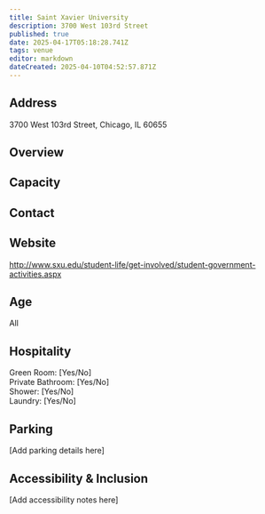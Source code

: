 ```yaml
---
title: Saint Xavier University
description: 3700 West 103rd Street
published: true
date: 2025-04-17T05:18:28.741Z
tags: venue
editor: markdown
dateCreated: 2025-04-10T04:52:57.871Z
---
```


## Address

3700 West 103rd Street, Chicago, IL 60655

## Overview



## Capacity



## Contact



## Website

http://www.sxu.edu/student-life/get-involved/student-government-activities.aspx

## Age

All

## Hospitality

Green Room: [Yes/No]  
Private Bathroom: [Yes/No]  
Shower: [Yes/No]  
Laundry: [Yes/No]

## Parking

[Add parking details here]

## Accessibility & Inclusion

[Add accessibility notes here]
